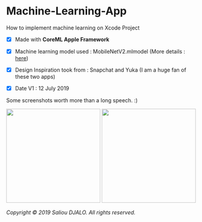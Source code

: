 # Machine-Learning-App
How to implement machine learning on Xcode Project

- [x] Made with **CoreML Apple Framework**
- [x] Machine learning model used : MobileNetV2.mlmodel (More details : [here](https://developer.apple.com/machine-learning/models/))
- [x] Design Inspiration took from : Snapchat and Yuka (I am a huge fan of these two apps)
- [x] Date V1 : 12 July 2019


Some screenshots worth more than a long speech. :)

<p align="left">
<img src="https://user-images.githubusercontent.com/46055179/61126440-775f0180-a4bd-11e9-8caf-c3ccbb20b81a.PNG" width="250">
<img src="https://user-images.githubusercontent.com/46055179/61126438-775f0180-a4bd-11e9-953c-589cfacbd040.PNG" width="250">
</p>

_Copyright © 2019 Saliou DJALO. All rights reserved._
